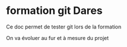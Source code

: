 # formation git Dares

Ce doc permet de tester git lors de la formation

On va évoluer au fur et à mesure du projet

